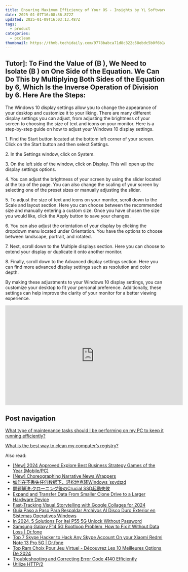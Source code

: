 ```yaml
---
title: Ensuring Maximum Efficiency of Your OS - Insights by YL Software Experts
date: 2025-01-07T16:08:36.872Z
updated: 2025-01-09T16:03:13.487Z
tags:
  - product
categories:
  - pcclean
thumbnail: https://thmb.techidaily.com/9778babca71d8c322c58ebdc5b0f6b1ae6df8f808a7e29b4ee7032e1868f5ab0.jpg
---
```


## Tutor]: To Find the Value of \(B \), We Need to Isolate \(B \) on One Side of the Equation. We Can Do This by Multiplying Both Sides of the Equation by 6, Which Is the Inverse Operation of Division by 6. Here Are the Steps:

The Windows 10 display settings allow you to change the appearance of your desktop and customize it to your liking. There are many different display settings you can adjust, from adjusting the brightness of your screen to choosing the size of text and icons on your monitor. Here is a step-by-step guide on how to adjust your Windows 10 display settings. 

1\. Find the Start button located at the bottom left corner of your screen. Click on the Start button and then select Settings.

2\. In the Settings window, click on System.

3\. On the left side of the window, click on Display. This will open up the display settings options. 

4\. You can adjust the brightness of your screen by using the slider located at the top of the page. You can also change the scaling of your screen by selecting one of the preset sizes or manually adjusting the slider.

5\. To adjust the size of text and icons on your monitor, scroll down to the Scale and layout section. Here you can choose between the recommended size and manually entering a custom size. Once you have chosen the size you would like, click the Apply button to save your changes.

6\. You can also adjust the orientation of your display by clicking the dropdown menu located under Orientation. You have the options to choose between landscape, portrait, and rotated.

7\. Next, scroll down to the Multiple displays section. Here you can choose to extend your display or duplicate it onto another monitor.

8\. Finally, scroll down to the Advanced display settings section. Here you can find more advanced display settings such as resolution and color depth. 

By making these adjustments to your Windows 10 display settings, you can customize your desktop to fit your personal preference. Additionally, these settings can help improve the clarity of your monitor for a better viewing experience.

<!-- affiliate ads begin -->
<iframe width="560" height="315" src="https://www.youtube.com/embed/wNhKhWc0wLc?si=1XLYV0sXV52Xc0lu" title="YouTube video player" frameborder="0" allow="accelerometer; autoplay; clipboard-write; encrypted-media; gyroscope; picture-in-picture; web-share" referrerpolicy="strict-origin-when-cross-origin" allowfullscreen></iframe>
<!-- affiliate ads end -->

## Post navigation

[What type of maintenance tasks should I be performing on my PC to keep it running efficiently?](https://tools.techidaily.com/pcclean/products/)

[What is the best way to clean my computer’s registry?](https://tools.techidaily.com/pcclean/products/)

<ins class="adsbygoogle"
     style="display:block"
     data-ad-format="autorelaxed"
     data-ad-client="ca-pub-7571918770474297"
     data-ad-slot="1223367746"></ins>

<ins class="adsbygoogle"
     style="display:block"
     data-ad-client="ca-pub-7571918770474297"
     data-ad-slot="8358498916"
     data-ad-format="auto"
     data-full-width-responsive="true"></ins>

<span class="atpl-alsoreadstyle">Also read:</span>
<div><ul>
<li><a href="https://screen-mirroring-recording.techidaily.com/new-2024-approved-explore-best-business-strategy-games-of-the-year-mobilepc/"><u>[New] 2024 Approved Explore Best Business Strategy Games of the Year (Mobile/PC)</u></a></li>
<li><a href="https://youtube-web.techidaily.com/horeographing-narrative-news-wrappers/"><u>[New] Choreographing Narrative News Wrappers</u></a></li>
<li><a href="https://discover-awesome.techidaily.com/windows-svdzd/"><u>如何在不丢失任何数据下，轻松地克隆Windows ˈsɛvdɪzd</u></a></li>
<li><a href="https://discover-awesome.techidaily.com/crucial-ssd/"><u>問題解決:クローニング後のCrucial SSD起動失敗</u></a></li>
<li><a href="https://discover-awesome.techidaily.com/expand-and-transfer-data-from-smaller-clone-drive-to-a-larger-hardware-device/"><u>Expand and Transfer Data From Smaller Clone Drive to a Larger Hardware Device</u></a></li>
<li><a href="https://vp-tips.techidaily.com/fast-tracking-visual-storytelling-with-google-collages-for-2024/"><u>Fast-Tracking Visual Storytelling with Google Collages for 2024</u></a></li>
<li><a href="https://discover-awesome.techidaily.com/guia-paso-a-paso-para-respaldar-archivos-al-disco-duro-exterior-en-sistemas-operativos-windows/"><u>Guía Paso a Paso Para Respaldar Archivos Al Disco Duro Exterior en Sistemas Operativos Windows</u></a></li>
<li><a href="https://unlock-android.techidaily.com/in-2024-5-solutions-for-itel-p55-5g-unlock-without-password-by-drfone-android/"><u>In 2024, 5 Solutions For Itel P55 5G Unlock Without Password</u></a></li>
<li><a href="https://howto.techidaily.com/samsung-galaxy-f14-5g-bootloop-problem-how-to-fix-it-without-data-loss-drfone-by-drfone-fix-android-problems-fix-android-problems/"><u>Samsung Galaxy F14 5G Bootloop Problem, How to Fix it Without Data Loss | Dr.fone</u></a></li>
<li><a href="https://location-social.techidaily.com/top-7-skype-hacker-to-hack-any-skype-account-on-your-xiaomi-redmi-note-13-pro-5g-drfone-by-drfone-virtual-android/"><u>Top 7 Skype Hacker to Hack Any Skype Account On your Xiaomi Redmi Note 13 Pro 5G | Dr.fone</u></a></li>
<li><a href="https://some-knowledge.techidaily.com/top-ram-choix-pour-jeu-virtuel-decouvrez-les-10-meilleures-options-de-2024/"><u>Top Ram Choix Pour Jeu Virtuel - Découvrez Les 10 Meilleures Options De 2024</u></a></li>
<li><a href="https://discover-awesome.techidaily.com/troubleshooting-and-correcting-error-code-4140-efficiently/"><u>Troubleshooting and Correcting Error Code 4140 Efficiently</u></a></li>
<li><a href="https://discover-awesome.techidaily.com/utilize-http2/"><u>Utilize HTTP/2</u></a></li>
</ul></div>

